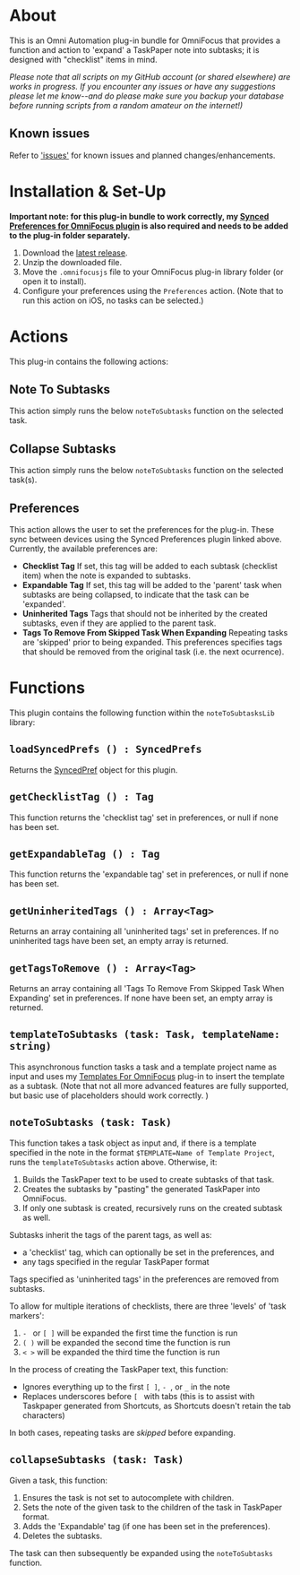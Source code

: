 # About

This is an Omni Automation plug-in bundle for OmniFocus that provides a function and action to 'expand' a TaskPaper note into subtasks; it is designed with "checklist" items in mind.

_Please note that all scripts on my GitHub account (or shared elsewhere) are works in progress. If you encounter any issues or have any suggestions please let me know--and do please make sure you backup your database before running scripts from a random amateur on the internet!)_

## Known issues 

Refer to ['issues'](https://github.com/ksalzke/notes-to-subtasks-omnifocus-plugin/issues) for known issues and planned changes/enhancements.

# Installation & Set-Up

**Important note: for this plug-in bundle to work correctly, my [Synced Preferences for OmniFocus plugin](https://github.com/ksalzke/synced-preferences-for-omnifocus) is also required and needs to be added to the plug-in folder separately.**

1. Download the [latest release](https://github.com/ksalzke/notes-to-subtasks-omnifocus-plugin/releases/latest).
2. Unzip the downloaded file.
3. Move the `.omnifocusjs` file to your OmniFocus plug-in library folder (or open it to install).
4. Configure your preferences using the `Preferences` action. (Note that to run this action on iOS, no tasks can be selected.)

# Actions

This plug-in contains the following actions:

## Note To Subtasks

This action simply runs the below `noteToSubtasks` function on the selected task.

## Collapse Subtasks

This action simply runs the below `noteToSubtasks` function on the selected task(s).

## Preferences

This action allows the user to set the preferences for the plug-in. These sync between devices using the Synced Preferences plugin linked above. Currently, the available preferences are:

* **Checklist Tag** If set, this tag will be added to each subtask (checklist item) when the note is expanded to subtasks.
* **Expandable Tag** If set, this tag will be added to the 'parent' task when subtasks are being collapsed, to indicate that the task can be 'expanded'.
* **Uninherited Tags** Tags that should not be inherited by the created subtasks, even if they are applied to the parent task.
* **Tags To Remove From Skipped Task When Expanding** Repeating tasks are 'skipped' prior to being expanded. This preferences specifies tags that should be removed from the original task (i.e. the next ocurrence).

# Functions

This plugin contains the following function within the `noteToSubtasksLib` library:

## `loadSyncedPrefs () : SyncedPrefs`

Returns the [SyncedPref](https://github.com/ksalzke/synced-preferences-for-omnifocus) object for this plugin.

## `getChecklistTag () : Tag`

This function returns the 'checklist tag' set in preferences, or null if none has been set.

## `getExpandableTag () : Tag`

This function returns the 'expandable tag' set in preferences, or null if none has been set.

## `getUninheritedTags () : Array<Tag>`

Returns an array containing all 'uninherited tags' set in preferences. If no uninherited tags have been set, an empty array is returned.

## `getTagsToRemove () : Array<Tag>`

Returns an array containing all 'Tags To Remove From Skipped Task When Expanding' set in preferences. If none have been set, an empty array is returned.

## `templateToSubtasks (task: Task, templateName: string)`

This asynchronous function tasks a task and a template project name as input and uses my [Templates For OmniFocus](https://github.com/ksalzke/templates-for-omnifocus) plug-in to insert the template as a subtask. (Note that not all more advanced features are fully supported, but basic use of placeholders should work correctly. )

## `noteToSubtasks (task: Task)`

This function takes a task object as input and, if there is a template specified in the note in the format `$TEMPLATE=Name of Template Project`, runs the `templateToSubtasks` action above. Otherwise, it:

1. Builds the TaskPaper text to be used to create subtasks of that task.
2. Creates the subtasks by "pasting" the generated TaskPaper into OmniFocus.
3. If only one subtask is created, recursively runs on the created subtask as well.

Subtasks inherit the tags of the parent tags, as well as:

* a 'checklist' tag, which can optionally be set in the preferences, and
* any tags specified in the regular TaskPaper format

Tags specified as 'uninherited tags' in the preferences are removed from subtasks.

To allow for multiple iterations of checklists, there are three 'levels' of 'task markers':

1. `- ` or `[ ]` will be expanded the first time the function is run
2. `( )` will be expanded the second time the function is run
3. `< >` will be expanded the third time the function is run

In the process of creating the TaskPaper text, this function:

* Ignores everything up to the first `[ ]`, `- `, or `_` in the note
* Replaces underscores before `[ ` with tabs (this is to assist with Taskpaper generated from Shortcuts, as Shortcuts doesn't retain the tab characters)

In both cases, repeating tasks are _skipped_ before expanding.

## `collapseSubtasks (task: Task)`

Given a task, this function: 
1. Ensures the task is not set to autocomplete with children.
2. Sets the note of the given task to the children of the task in TaskPaper format.
3. Adds the 'Expandable' tag (if one has been set in the preferences).
4. Deletes the subtasks.

The task can then subsequently be expanded using the `noteToSubtasks` function.
